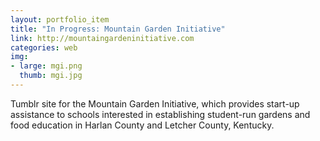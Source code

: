 ```yaml
---
layout: portfolio_item
title: "In Progress: Mountain Garden Initiative"
link: http://mountaingardeninitiative.com
categories: web
img: 
- large: mgi.png
  thumb: mgi.jpg
---
```


Tumblr site for the Mountain Garden Initiative, which provides start-up assistance to schools interested in establishing student-run gardens and food education in Harlan County and Letcher County, Kentucky.
